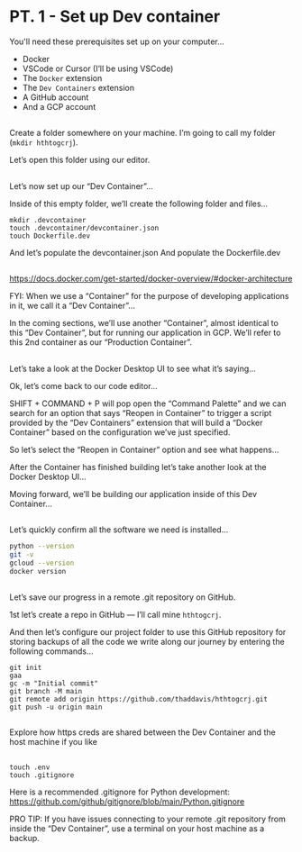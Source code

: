 # PT. 1 - Set up Dev container

You'll need these prerequisites set up on your computer…

- Docker
- VSCode or Cursor (I’ll be using VSCode)
- The `Docker` extension
- The `Dev Containers` extension
- A GitHub account
- And a GCP account

##

Create a folder somewhere on your machine. I’m going to call my folder (`mkdir hthtogcrj`).

Let’s open this folder using our editor.

##

Let’s now set up our “Dev Container”…

Inside of this empty folder, we’ll create the following folder and files…

```
mkdir .devcontainer
touch .devcontainer/devcontainer.json
touch Dockerfile.dev
```

And let’s populate the devcontainer.json
And populate the Dockerfile.dev

##

https://docs.docker.com/get-started/docker-overview/#docker-architecture

FYI: When we use a “Container” for the purpose of developing applications in it, we call it a “Dev Container”…

In the coming sections, we’ll use another “Container”, almost identical to this “Dev Container”, but for running our application in GCP. We’ll refer to this 2nd container as our “Production Container”.

##

Let’s take a look at the Docker Desktop UI to see what it’s saying…

Ok, let’s come back to our code editor…

SHIFT + COMMAND + P will pop open the “Command Palette” and we can search for an option that says “Reopen in Container” to trigger a script provided by the “Dev Containers” extension that will build a “Docker Container” based on the configuration we’ve just specified.

So let’s select the “Reopen in Container” option and see what happens…

After the Container has finished building let’s take another look at the Docker Desktop UI…

Moving forward, we’ll be building our application inside of this Dev Container…

##

Let’s quickly confirm all the software we need is installed…

```sh
python --version
git -v
gcloud --version
docker version
```

##

Let’s save our progress in a remote .git repository on GitHub.

1st let’s create a repo in GitHub — I’ll call mine `hthtogcrj`.

And then let’s configure our project folder to use this GitHub repository for storing backups of all the code we write along our journey by entering the following commands…

```
git init
gaa
gc -m "Initial commit"
git branch -M main
git remote add origin https://github.com/thaddavis/hthtogcrj.git
git push -u origin main
```

##

Explore how https creds are shared between the Dev Container and the host machine if you like

##

```
touch .env
touch .gitignore
```

Here is a recommended .gitignore for Python development: https://github.com/github/gitignore/blob/main/Python.gitignore

PRO TIP: If you have issues connecting to your remote .git repository from inside the “Dev Container”, use a terminal on your host machine as a backup.
